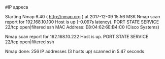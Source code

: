 #IP адреса <a name="99"></a>

Starting Nmap 6.40 ( http://nmap.org ) at 2017-12-09 15:56 MSK
Nmap scan report for 192.168.10.100
Host is up (-0.097s latency).
PORT   STATE         SERVICE
22/tcp open|filtered ssh
MAC Address: E8:04:62:6E:B4:C0 (Cisco Systems)

Nmap scan report for 192.168.10.222
Host is up.
PORT   STATE         SERVICE
22/tcp open|filtered ssh

Nmap done: 256 IP addresses (3 hosts up) scanned in 5.47 seconds
